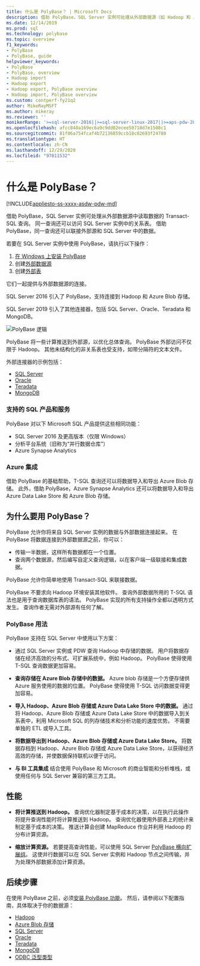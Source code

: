 ```yaml
---
title: 什么是 PolyBase？ | Microsoft Docs
description: 借助 PolyBase，SQL Server 实例可处理从外部数据源（如 Hadoop 和 Azure Blob 存储）中读取数据的 Transact-SQL 查询。
ms.date: 12/14/2019
ms.prod: sql
ms.technology: polybase
ms.topic: overview
f1_keywords:
- PolyBase
- PolyBase, guide
helpviewer_keywords:
- PolyBase
- PolyBase, overview
- Hadoop import
- Hadoop export
- Hadoop export, PolyBase overview
- Hadoop import, PolyBase overview
ms.custom: contperf-fy21q2
author: MikeRayMSFT
ms.author: mikeray
ms.reviewer: ''
monikerRange: '>=sql-server-2016||>=sql-server-linux-2017||>=aps-pdw-2016||=azure-sqldw-latest'
ms.openlocfilehash: afcc848a169ec6a9c9dd02ecee50718d7e1508c1
ms.sourcegitcommit: 81f06a754fcaf4b72136859ccb18c82693f24780
ms.translationtype: HT
ms.contentlocale: zh-CN
ms.lasthandoff: 12/29/2020
ms.locfileid: "97811532"
---
```

# <a name="what-is-polybase"></a>什么是 PolyBase？

[!INCLUDE[appliesto-ss-xxxx-asdw-pdw-md](../../includes/appliesto-ss-xxxx-asdw-pdw-md.md)]

借助 PolyBase，SQL Server 实例可处理从外部数据源中读取数据的 Transact-SQL 查询。 同一查询还可以访问 SQL Server 实例中的关系表。 借助 PolyBase，同一查询还可以联接外部源和 SQL Server 中的数据。

若要在 SQL Server 实例中使用 PolyBase，请执行以下操作：

1. [在 Windows 上安装 PolyBase](polybase-installation.md)
1. 创建[外部数据源](../../t-sql/statements/create-external-data-source-transact-sql.md)
1. 创建[外部表](../../t-sql/statements/create-external-table-transact-sql.md)

它们一起提供与外部数据源的连接。

SQL Server 2016 引入了 PolyBase，支持连接到 Hadoop 和 Azure Blob 存储。

SQL Server 2019 引入了其他连接器，包括 SQL Server、Oracle、Teradata 和 MongoDB。

![PolyBase 逻辑](../../relational-databases/polybase/media/polybase-logical.png "PolyBase 逻辑")

PolyBase 将一些计算推送到外部源，以优化总体查询。 PolyBase 外部访问不仅限于 Hadoop。 其他未结构化的非关系表也受支持，如带分隔符的文本文件。

外部连接器的示例包括：

- [SQL Server](polybase-configure-sql-server.md)
- [Oracle](polybase-configure-oracle.md)
- [Teradata](polybase-configure-teradata.md)
- [MongoDB](polybase-configure-mongodb.md)

### <a name="supported-sql-products-and-services"></a>支持的 SQL 产品和服务

PolyBase 对以下 Microsoft SQL 产品提供这些相同功能：

- SQL Server 2016 及更高版本（仅限 Windows）
- 分析平台系统（旧称为“并行数据仓库”）
- Azure Synapse Analytics

### <a name="azure-integration"></a>Azure 集成

借助 PolyBase 的基础帮助，T-SQL 查询还可以将数据导入和导出 Azure Blob 存储。 此外，借助 PolyBase，Azure Synapse Analytics 还可以将数据导入和导出 Azure Data Lake Store 和 Azure Blob 存储。

## <a name="why-use-polybase"></a>为什么要用 PolyBase？

PolyBase 允许你将来自 SQL Server 实例的数据与外部数据连接起来。 在 PolyBase 将数据连接到外部数据源之前，你可以：

- 传输一半数据，这样所有数据都在一个位置。
- 查询两个数据源，然后编写自定义查询逻辑，以在客户端一级联接和集成数据。

PolyBase 允许你简单地使用 Transact-SQL 来联接数据。

PolyBase 不要求向 Hadoop 环境安装其他软件。 查询外部数据所用的 T-SQL 语法也是用于查询数据库表的语法。 PolyBase 实现的所有支持操作全都以透明方式发生。 查询作者无需对外部源有任何了解。

### <a name="polybase-uses"></a>PolyBase 用法

PolyBase 支持在 SQL Server 中使用以下方案：

- 通过 SQL Server 实例或 PDW 查询 Hadoop 中存储的数据。 用户将数据存储在经济高效的分布式、可扩展系统中，例如 Hadoop。 PolyBase 使得使用 T-SQL 查询数据更加容易。

- **查询存储在 Azure Blob 存储中的数据。** Azure blob 存储是一个方便存储供 Azure 服务使用的数据的位置。  PolyBase 使得使用 T-SQL 访问数据变得更加容易。

- **导入 Hadoop、Azure Blob 存储或 Azure Data Lake Store 中的数据。** 通过将 Hadoop、Azure Blob 存储或 Azure Data Lake Store 中的数据导入到关系表中，利用 Microsoft SQL 的列存储技术和分析功能的速度优势。 不需要单独的 ETL 或导入工具。

- **将数据导出到 Hadoop、Azure Blob 存储或 Azure Data Lake Store。** 将数据存档到 Hadoop、Azure Blob 存储或 Azure Data Lake Store，以获得经济高效的存储，并使数据保持联机以便于访问。

- **与 BI 工具集成** 结合使用 PolyBase 和 Microsoft 的商业智能和分析堆栈，或使用任何与 SQL Server 兼容的第三方工具。

## <a name="performance"></a>性能

- **将计算推送到 Hadoop。** 查询优化器制定基于成本的决策，以在执行此操作将提升查询性能时将计算推送到 Hadoop。  查询优化器使用外部表上的统计来制定基于成本的决策。 推送计算会创建 MapReduce 作业并利用 Hadoop 的分布计算资源。

- **缩放计算资源。** 若要提高查询性能，可以使用 SQL Server [PolyBase 横向扩展组](../../relational-databases/polybase/polybase-scale-out-groups.md)。 这使并行数据可以在 SQL Server 实例和 Hadoop 节点之间传输，并为处理外部数据添加计算资源。

## <a name="next-steps"></a>后续步骤

在使用 PolyBase 之前，必须[安装 PolyBase 功能](polybase-installation.md)。 然后，请参阅以下配置指南，具体取决于你的数据源：

- [Hadoop](polybase-configure-hadoop.md)
- [Azure Blob 存储](polybase-configure-azure-blob-storage.md)
- [SQL Server](polybase-configure-sql-server.md)
- [Oracle](polybase-configure-oracle.md)
- [Teradata](polybase-configure-teradata.md)
- [MongoDB](polybase-configure-mongodb.md)
- [ODBC 泛型类型](polybase-configure-odbc-generic.md)
